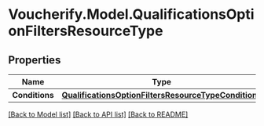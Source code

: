 # Voucherify.Model.QualificationsOptionFiltersResourceType

## Properties

Name | Type | Description | Notes
------------ | ------------- | ------------- | -------------
**Conditions** | [**QualificationsOptionFiltersResourceTypeConditions**](QualificationsOptionFiltersResourceTypeConditions.md) |  | [optional] 

[[Back to Model list]](../../README.md#documentation-for-models) [[Back to API list]](../../README.md#documentation-for-api-endpoints) [[Back to README]](../../README.md)

